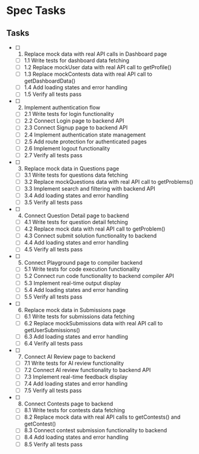 # Spec Tasks

## Tasks

- [ ] 1. Replace mock data with real API calls in Dashboard page
  - [ ] 1.1 Write tests for dashboard data fetching
  - [ ] 1.2 Replace mockUser data with real API call to getProfile()
  - [ ] 1.3 Replace mockContests data with real API call to getDashboardData()
  - [ ] 1.4 Add loading states and error handling
  - [ ] 1.5 Verify all tests pass

- [ ] 2. Implement authentication flow
  - [ ] 2.1 Write tests for login functionality
  - [ ] 2.2 Connect Login page to backend API
  - [ ] 2.3 Connect Signup page to backend API
  - [ ] 2.4 Implement authentication state management
  - [ ] 2.5 Add route protection for authenticated pages
  - [ ] 2.6 Implement logout functionality
  - [ ] 2.7 Verify all tests pass

- [ ] 3. Replace mock data in Questions page
  - [ ] 3.1 Write tests for questions data fetching
  - [ ] 3.2 Replace mockQuestions data with real API call to getProblems()
  - [ ] 3.3 Implement search and filtering with backend API
  - [ ] 3.4 Add loading states and error handling
  - [ ] 3.5 Verify all tests pass

- [ ] 4. Connect Question Detail page to backend
  - [ ] 4.1 Write tests for question detail fetching
  - [ ] 4.2 Replace mock data with real API call to getProblem()
  - [ ] 4.3 Connect submit solution functionality to backend
  - [ ] 4.4 Add loading states and error handling
  - [ ] 4.5 Verify all tests pass

- [ ] 5. Connect Playground page to compiler backend
  - [ ] 5.1 Write tests for code execution functionality
  - [ ] 5.2 Connect run code functionality to backend compiler API
  - [ ] 5.3 Implement real-time output display
  - [ ] 5.4 Add loading states and error handling
  - [ ] 5.5 Verify all tests pass

- [ ] 6. Replace mock data in Submissions page
  - [ ] 6.1 Write tests for submissions data fetching
  - [ ] 6.2 Replace mockSubmissions data with real API call to getUserSubmissions()
  - [ ] 6.3 Add loading states and error handling
  - [ ] 6.4 Verify all tests pass

- [ ] 7. Connect AI Review page to backend
  - [ ] 7.1 Write tests for AI review functionality
  - [ ] 7.2 Connect AI review functionality to backend API
  - [ ] 7.3 Implement real-time feedback display
  - [ ] 7.4 Add loading states and error handling
  - [ ] 7.5 Verify all tests pass

- [ ] 8. Connect Contests page to backend
  - [ ] 8.1 Write tests for contests data fetching
  - [ ] 8.2 Replace mock data with real API calls to getContests() and getContest()
  - [ ] 8.3 Connect contest submission functionality to backend
  - [ ] 8.4 Add loading states and error handling
  - [ ] 8.5 Verify all tests pass